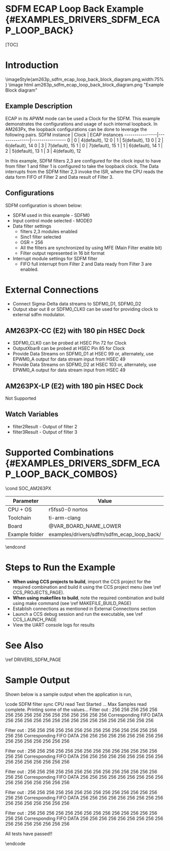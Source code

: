# SDFM ECAP Loop Back Example {#EXAMPLES_DRIVERS_SDFM_ECAP_LOOP_BACK}

[TOC]

# Introduction

\imageStyle{am263p_sdfm_ecap_loop_back_block_diagram.png,width:75%}
\image html am263p_sdfm_ecap_loop_back_block_diagram.png "Example Block diagram"

## Example Description
ECAP in its APWM mode can be used a Clock for the SDFM. This example demonstrates the configurations and usage of such internal loopback. In AM263Px, the loopback configurations can be done to leverage the following pairs.
SDFM instance   |   Clock       | ECAP instances
----------------|---------------|-----------------
        0       |       0       |   4(default), 12
        0       |       1       |   5(default), 13
        0       |       2       |   6(default), 14
        0       |       3       |   7(default), 15
        1       |       0       |   7(default), 15
        1       |       1       |   6(default), 14
        1       |       2       |   5(default), 13
        1       |       3       |   4(default), 12


In this example, SDFM filters 2,3 are configured for the clock input to have from filter 1 and filter 1 is configured to take the loopback clock. The Data interrupts from the SDFM filter 2,3 invoke the ISR, where the CPU reads the data form FIFO of Filter 2 and Data result of Filter 3.
## Configurations
SDFM configuration is shown below:
-  SDFM used in this example - SDFM0
-  Input control mode selected - MODE0
-  Data filter settings
    - filters 2,3  modules enabled
    - Sinc1 filter selected
    - OSR = 256
    - All the filters are synchronized by using MFE (Main Filter enable bit)
    - Filter output represented in 16 bit format
- Interrupt module settings for SDFM filter
    - FIFO full interrupt from Filter 2 and Data ready from Filter 3 are enabled.

# External Connections
- Connect Sigma-Delta data streams to SDFM0_D1, SDFM0_D2
- Output xbar out 8 or SDFM0_CLK0 can be used for providing clock to external sdfm modulator.
## AM263PX-CC (E2) with 180 pin HSEC Dock
- SDFM0_CLK0 can be probed at HSEC Pin 72 for Clock
- OutputXbar8 can be probed at HSEC Pin 85 for Clock
- Provide Data Streams on SDFM0_D1 at HSEC 99   or, alternately, use EPWM0_A output for data stream input from HSEC 49
- Provide Data Streams on SDFM0_D2 at HSEC 103  or, alternately, use EPWM0_A output for data stream input from HSEC 49
## AM263PX-LP (E2) with 180 pin HSEC Dock
Not Supported

## Watch  Variables
 -   filter2Result - Output of filter 2
 -   filter3Result - Output of filter 3

# Supported Combinations {#EXAMPLES_DRIVERS_SDFM_ECAP_LOOP_BACK_COMBOS}

\cond SOC_AM263PX

 Parameter      | Value
 ---------------|-----------
 CPU + OS       | r5fss0-0 nortos
 Toolchain      | ti-arm-clang
 Board          | @VAR_BOARD_NAME_LOWER
 Example folder | examples/drivers/sdfm/sdfm_ecap_loop_back/

\endcond

# Steps to Run the Example

- **When using CCS projects to build**, import the CCS project for the required combination
  and build it using the CCS project menu (see \ref CCS_PROJECTS_PAGE).
- **When using makefiles to build**, note the required combination and build using
  make command (see \ref MAKEFILE_BUILD_PAGE)
- Establish connections as mentioned in External Connections section
- Launch a CCS debug session and run the executable, see \ref CCS_LAUNCH_PAGE
- View the UART console logs for results

# See Also

\ref DRIVERS_SDFM_PAGE

# Sample Output

Shown below is a sample output when the application is run,

\code
SDFM filter sync CPU read Test Started ...
Max Samples read complete. Printing some of the values...
Filter out :
 256 256 256 256 256 256 256 256 256 256 256 256 256 256 256 256
Corresponding FIFO DATA
 256 256 256 256 256 256 256 256 256 256 256 256 256 256 256 256

Filter out :
 256 256 256 256 256 256 256 256 256 256 256 256 256 256 256 256
Corresponding FIFO DATA
 256 256 256 256 256 256 256 256 256 256 256 256 256 256 256 256

Filter out :
 256 256 256 256 256 256 256 256 256 256 256 256 256 256 256 256
Corresponding FIFO DATA
 256 256 256 256 256 256 256 256 256 256 256 256 256 256 256 256

Filter out :
 256 256 256 256 256 256 256 256 256 256 256 256 256 256 256 256
Corresponding FIFO DATA
 256 256 256 256 256 256 256 256 256 256 256 256 256 256 256 256

Filter out :
 256 256 256 256 256 256 256 256 256 256 256 256 256 256 256 256
Corresponding FIFO DATA
 256 256 256 256 256 256 256 256 256 256 256 256 256 256 256 256

Filter out :
 256 256 256 256 256 256 256 256 256 256 256 256 256 256 256 256
Corresponding FIFO DATA
 256 256 256 256 256 256 256 256 256 256 256 256 256 256 256 256

All tests have passed!!

\endcode

